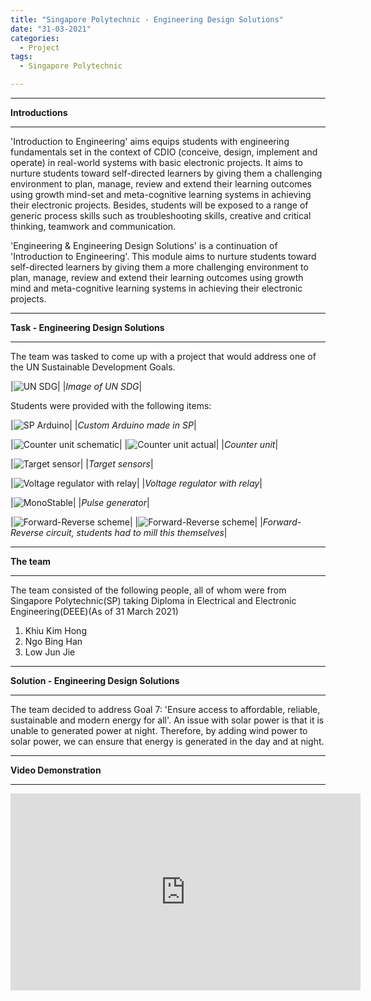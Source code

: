 ```yaml
---
title: "Singapore Polytechnic - Engineering Design Solutions"
date: "31-03-2021"
categories:
  - Project
tags:
  - Singapore Polytechnic

---
```


***

<strong>Introductions</strong>

***
'Introduction to Engineering' aims equips students with engineering fundamentals set in the context of CDIO (conceive, design, implement and operate) in real-world systems with basic electronic projects. It aims to nurture students toward self-directed learners by giving them a challenging environment to plan, manage, review and extend their learning outcomes using growth mind-set and meta-cognitive learning systems in achieving their electronic projects. Besides, students will be exposed to a range of generic process skills such as troubleshooting skills, creative and critical thinking, teamwork and communication.

'Engineering & Engineering Design Solutions' is a continuation of 'Introduction to Engineering'. This module aims to nurture students toward self-directed learners by giving them a more challenging environment to plan, manage, review and extend their learning outcomes using growth mind and meta-cognitive learning systems in achieving their electronic projects.

***

<strong>Task - Engineering Design Solutions</strong>

***
The team was tasked to come up with a project that would address one of the UN Sustainable Development Goals. 

|![UN SDG](/assets/images/SP-EDS/UN_SDG.png)|
|<em>Image of UN SDG</em>|

Students were provided with the following items:

|![SP Arduino](/assets/images/SP-EDS/SP-Arduino.png)|
|<em>Custom Arduino made in SP</em>|

|![Counter unit schematic](/assets/images/SP-EDS/Counter-Scheme.png)|
|![Counter unit actual](/assets/images/SP-EDS/Counter-Actual.png)|
|<em>Counter unit</em>|

|![Target sensor](/assets/images/SP-EDS/Target_Sensor.png)|
|<em>Target sensors</em>|

|![Voltage regulator with relay](/assets/images/SP-EDS/Volt_Reg.png)|
|<em>Voltage regulator with relay</em>|

|![MonoStable](/assets/images/SP-EDS/MonoStable.png)|
|<em>Pulse generator</em>|

|![Forward-Reverse scheme](/assets/images/SP-EDS/FR-Scheme.png)|
|![Forward-Reverse scheme](/assets/images/SP-EDS/FR-Scheme-2.png)|
|<em>Forward-Reverse circuit, students had to mill this themselves</em>|

***

<strong>The team</strong>

***
The team consisted of the following people, all of whom were from Singapore Polytechnic(SP) taking Diploma in Electrical and Electronic Engineering(DEEE)(As of 31 March 2021)

1. Khiu Kim Hong
2. Ngo Bing Han
3. Low Jun Jie


***

<strong>Solution - Engineering Design Solutions</strong>

***
The team decided to address Goal 7: 'Ensure access to affordable, reliable, sustainable and modern energy for all'. An issue with solar power is that it is unable to generated power at night. Therefore, by adding wind power to solar power, we can ensure that energy is generated in the day and at night.

***

<strong>Video Demonstration</strong>

***
<iframe width="560" height="315" src="https://www.youtube.com/embed/Q1HymnxntaY" title="YouTube video player" frameborder="0" allow="accelerometer; autoplay; clipboard-write; encrypted-media; gyroscope; picture-in-picture" allowfullscreen></iframe>
